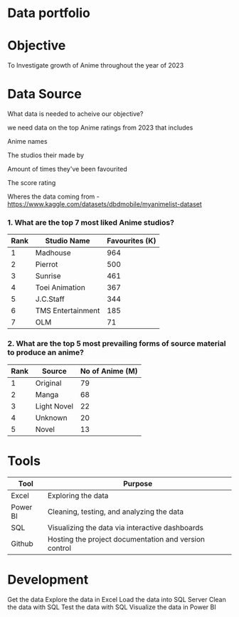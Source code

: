 # Data portfolio

# Objective

To Investigate growth of Anime throughout the year of 2023

# Data Source

What data is needed to acheive our objective? 

we need data on the top Anime ratings from 2023 that includes 

Anime names

The studios their made by

Amount of times they've been favourited

The score rating 

Wheres the data coming from - https://www.kaggle.com/datasets/dbdmobile/myanimelist-dataset


### 1. What are the top 7 most liked Anime studios?

| Rank | Studio Name          | Favourites (K) |
|------|----------------------|----------------|
| 1    | Madhouse             | 964            |
| 2    | Pierrot              | 500            |
| 3    | Sunrise              | 461            |
| 4    | Toei Animation       | 367            |
| 5    | J.C.Staff            | 344            |
| 6    | TMS Entertainment    | 185            |
| 7    | OLM                  | 71             |


### 2. What are the top 5 most prevailing forms of source material to produce an anime?

| Rank | Source               | No of Anime (M)|
|------|----------------------|----------------|
| 1    | Original             | 79             |
| 2    | Manga                | 68             |
| 3    | Light Novel          | 22             |
| 4    | Unknown              | 20             |
| 5    | Novel                | 13             |


# Tools

| Tool     | Purpose                                               |
|----------|-------------------------------------------------------|
| Excel    | Exploring the data                                    |
| Power BI | Cleaning, testing, and analyzing the data             |
| SQL      | Visualizing the data via interactive dashboards       |
| Github   | Hosting the project documentation and version control |

# Development

Get the data
Explore the data in Excel
Load the data into SQL Server
Clean the data with SQL
Test the data with SQL
Visualize the data in Power BI
